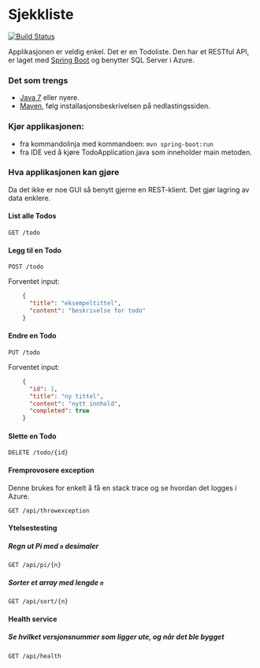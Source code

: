# Sjekkliste

[![Build Status](https://ci.dag.im/buildStatus/icon?job=sjekkliste-build)](https://ci.dag.im/job/sjekkliste-build)


Applikasjonen er veldig enkel. Det er en Todoliste. Den har et RESTful API, er laget med [Spring Boot](http://projects.spring.io/spring-boot/) og benytter SQL Server i Azure.

### Det som trengs
- [Java 7](http://www.oracle.com/technetwork/java/javase/downloads/index.html) eller nyere.
- [Maven](http://maven.apache.org/), følg installasjonsbeskrivelsen på nedlastingssiden.

### Kjør applikasjonen:
- fra kommandolinja med kommandoen: `mvn spring-boot:run`
- fra IDE ved å kjøre TodoApplication.java som inneholder main metoden.

### Hva applikasjonen kan gjøre
Da det ikke er noe GUI så benytt gjerne en REST-klient. Det gjør lagring av data enklere.

#### List alle Todos
`GET /todo`

#### Legg til en Todo
`POST /todo`

Forventet input:

```json
    {
      "title": "eksempeltittel",
      "content": "beskrivelse for todo"
    }
```
    
#### Endre en Todo
`PUT /todo`

Forventet input:

```json
    {
      "id": 1,
      "title": "ny tittel",
      "content": "nytt innhold",
      "completed": true
    }
```

#### Slette en Todo
`DELETE /todo/{id}`

#### Fremprovosere exception
Denne brukes for enkelt å få en stack trace og se hvordan det logges i Azure.

`GET /api/throwexception`


#### Ytelsestesting

##### Regn ut Pi med `n` desimaler

 `GET /api/pi/{n}`

##### Sorter et array med lengde `n`

`GET /api/sort/{n}`

#### Health service

##### Se hvilket versjonsnummer som ligger ute, og når det ble bygget

`GET /api/health`
